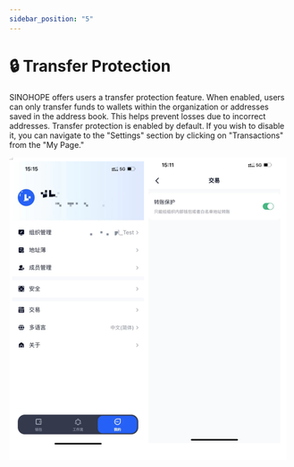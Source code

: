 ```yaml
---
sidebar_position: "5"
---
```

# 🔒 Transfer Protection

SINOHOPE offers users a transfer protection feature. When enabled, users can only transfer funds to wallets within the organization or addresses saved in the address book. This helps prevent losses due to incorrect addresses. Transfer protection is enabled by default. If you wish to disable it, you can navigate to the "Settings" section by clicking on "Transactions" from the "My Page."

![](<../images/assets/image (21).png>)

<figure><img src="https://newhuotech.larksuite.com/space/api/box/stream/download/asynccode/?
code=YjI4OGVjZWFjNjNhNzlmMGY5MDhhMDBmM2MxZWUwYTNfd0puS1JEMmhRUkk5QmhKNW9qM1ZYakxJZXQ2bnU4V2xfVG9rZW46TTNwcGJuM29ibzE2N1h4bFhmUnVmSHBYc09xXzE2ODM3MDMyODU6MTY4MzcwNjg4NV9WNA" alt=""/><figcaption></figcaption></figure>
